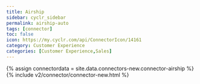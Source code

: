 ```yaml
---
title: Airship
sidebar: cyclr_sidebar
permalink: airship-auto
tags: [connector]
toc: false
icon: https://my.cyclr.com/api/ConnectorIcon/14161
category: Customer Experience
categories: [Customer Experience,Sales]
---
```

{% assign connectordata = site.data.connectors-new.connector-airship %}
{% include v2/connector/connector-new.html %}	